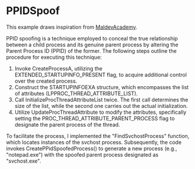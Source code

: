 # PPIDSpoof

This example draws inspiration from [MaldevAcademy](https://maldevacademy.com/).

PPID spoofing is a technique employed to conceal the true relationship between a child process and its genuine parent process by altering the Parent Process ID (PPID) of the former. The following steps outline the procedure for executing this technique:

1. Invoke CreateProcessA, utilizing the EXTENDED_STARTUPINFO_PRESENT flag, to acquire additional control over the created process.
2. Construct the STARTUPINFOEXA structure, which encompasses the list of attributes (LPPROC_THREAD_ATTRIBUTE_LIST).
3. Call InitializeProcThreadAttributeList twice. The first call determines the size of the list, while the second one carries out the actual initialization.
4. Utilize UpdateProcThreadAttribute to modify the attributes, specifically setting the PROC_THREAD_ATTRIBUTE_PARENT_PROCESS flag to designate the parent process of the thread.

To facilitate the process, I implemented the "FindSvchostProcess" function, which locates instances of the svchost process. Subsequently, the code invokes CreatePPidSpoofedProcess() to generate a new process (e.g., "notepad.exe") with the spoofed parent process designated as "svchost.exe".
